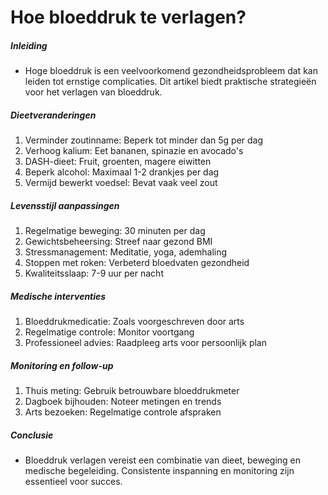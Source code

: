 # Hoe bloeddruk te verlagen?

##### Inleiding
* Hoge bloeddruk is een veelvoorkomend gezondheidsprobleem dat kan leiden tot ernstige complicaties. Dit artikel biedt praktische strategieën voor het verlagen van bloeddruk.

##### Dieetveranderingen
1. Verminder zoutinname: Beperk tot minder dan 5g per dag
2. Verhoog kalium: Eet bananen, spinazie en avocado's
3. DASH-dieet: Fruit, groenten, magere eiwitten
4. Beperk alcohol: Maximaal 1-2 drankjes per dag
5. Vermijd bewerkt voedsel: Bevat vaak veel zout

##### Levensstijl aanpassingen
1. Regelmatige beweging: 30 minuten per dag
2. Gewichtsbeheersing: Streef naar gezond BMI
3. Stressmanagement: Meditatie, yoga, ademhaling
4. Stoppen met roken: Verbeterd bloedvaten gezondheid
5. Kwaliteitsslaap: 7-9 uur per nacht

##### Medische interventies
1. Bloeddrukmedicatie: Zoals voorgeschreven door arts
2. Regelmatige controle: Monitor voortgang
3. Professioneel advies: Raadpleeg arts voor persoonlijk plan

##### Monitoring en follow-up
1. Thuis meting: Gebruik betrouwbare bloeddrukmeter
2. Dagboek bijhouden: Noteer metingen en trends
3. Arts bezoeken: Regelmatige controle afspraken

##### Conclusie
* Bloeddruk verlagen vereist een combinatie van dieet, beweging en medische begeleiding. Consistente inspanning en monitoring zijn essentieel voor succes.